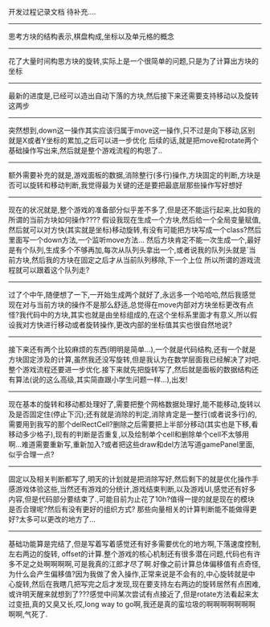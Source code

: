 开发过程记录文档
待补充....

---

思考方块的结构表示,棋盘构成,坐标以及单元格的概念

---

花了大量时间构思方块的旋转,实际上是一个很简单的问题,只是为了计算出方块的坐标

---

最新的进度是,已经可以造出自动下落的方块,然后接下来还需要支持移动以及旋转这两步

---

突然想到,down这一操作其实应该归属于move这一操作,只不过是向下移动,区别就是X或者Y坐标的累加,之后可以进一步优化
后续的话,就是把move和rotate两个基础操作写出来,然后就是整个游戏流程的构思了..

---

额外需要补充的就是,游戏面板的数据,消除整行(多行)操作,方块固定的判断,方块是否可以旋转和移动判断,我觉得最为关键的还是要把最底层那些操作写好想好

---

现在的状况就是,整个游戏的准备部分似乎差不多了,但是还不能运行起来,比如我的所谓的当前方块如何操作????
假设我现在生成一个方块,然后给一个全局变量赋值,然后就可以对方快(其实就是坐标)移动旋转,有没有可能把方块写成一个class?然后里面写一个down方法,一个监听move方法...
然后方块肯定不能一次生成一个,最好是有个队列,生成多个不够再加,每次从队列头拿出一个,或者说我的队列头就是`当前方块,然后我的方块在固定之后才从当前队列移除,下一个上位
所以所谓的游戏流程就可以跟着这个队列走?

---

过了个中午,随便想了一下,一开始生成两个就好了,永远多一个哈哈哈,然后我感觉现在对与当前方块的操作不是那么舒适,总觉得在move内部对方块坐标更改有点怪?我代码中的方块,其实也就是由坐标组成的,在这个坐标系里面才有意义,所以假设我对方快进行移动或者旋转操作,更改内部的坐标值其实也很自然地说?

---

接下来还有两个比较麻烦的东西(明明是简单...),一个就是代码结构,还有一个就是方块固定涉及的计算,虽然我还没写旋转,但是我认为在数学层面我已经解决了对吧.整个游戏流程还要进一步优化.接下来就先把旋转写了,然后就是面板的数据结构还有算法(说的这么高级,其实简直跟小学生问题一样...),出发!

---

现在基本的旋转和移动都处理好了,需要把整个网格数据处理好,能不能移动,旋转以及是否固定住(停止下沉);还有就是消除的判定,消除肯定是一整行(或者说多行)的,需要用到我写的那个delRectCell?删除之后需要把上半部分移动(其实也是下移,看移动多少格子),现有的判断是否重复,以及绘制单个cell和删除单个cell不太够用啊...难道需要重新写,重新加入?或者把这些draw和del方法写道gamePanel里面,似乎合理一点?

---

固定以及相关判断都写了,明天的计划就是把消除写好,然后剩下的就是优化操作手感游戏体验这些,当然还有游戏的分统计,游戏结束判断,以及游戏UI,感觉还有好多内容,但是代码部分要结束了.,可能目前为止花了10h?值得一提的就是现在的模块是否合理呢?然后有没有更好的组织方式?
那些向量相关的计算判断能不能做得更好?太多可以更改的地方了...

---

基础功能算是完结了,但是写着写着感觉还有好多需要优化的地方啊,下落速度控制,左右两边的旋转, offset的计算.整个游戏的核心机制还有很多潜在问题,代码也有许多不足之处啊啊啊啊,可是我真的江郎才尽了啊.好像之前计算总体偏移值有点奇怪,为什么会产生偏移值?因为我做了舍入操作,正常来说是不会有的,中心旋转就是中心旋转,然后在我瞎几把写完之后才发现,现在要支持左右两边的旋转居然有点困难,或许明天醒来就想到了???感觉中间某次尝试有点接近了,但是rotate方法看起来太过变扭,真的又臭又长,哎,long way to go啊,我还是真的蛮垃圾的啊啊啊啊啊啊啊啊啊,气死了.